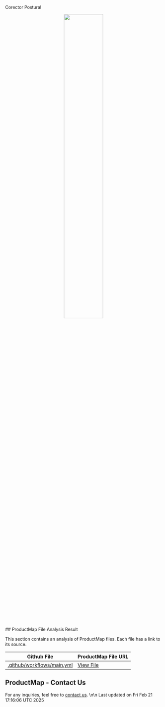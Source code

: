 Corector Postural




<p align="center"><a href="https://product-map.ai" target="_blank"><img src="https://product-map.ai/product_map_logo.png" width="50%"></a></p>
## ProductMap File Analysis Result

This section contains an analysis of ProductMap files. Each file has a link to its source.

| Github File | ProductMap File URL |
|-------------|---------------------|
| [.github/workflows/main.yml](https://github.com/JuanQuGo2/Corector-Postural/blob/main/.github/workflows/main.yml) | [View File](https://product-map.ai/app/public?url=https://github.com/JuanQuGo2/Corector-Postural/blob/main/.github/workflows/main.yml ) |

## ProductMap - Contact Us
For any inquiries, feel free to [contact us](https://product-map.ai).
\n\n Last updated on Fri Feb 21 17:16:06 UTC 2025
